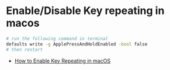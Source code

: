 # Enable/Disable Key repeating in macos

```bash
# run the following command in terminal
defaults write -g ApplePressAndHoldEnabled -bool false
# then restart

```

* [How to Enable Key Repeating in macOS](http://www.howtogeek.com/267463/how-to-enable-key-repeating-in-macos/)

